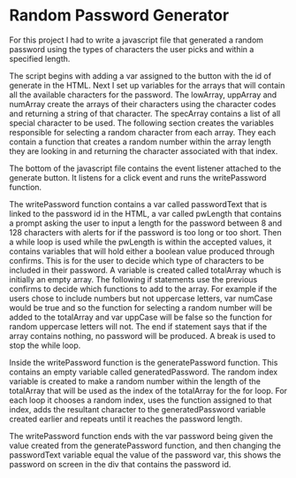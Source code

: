 # Random Password Generator
For this project I had to write a javascript file that generated a random password using the types of characters the user picks and within a specified length.

The script begins with adding a var assigned to the button with the id of generate in the HTML. 
Next I set up variables for the arrays that will contain all the available characters for the password. The lowArray, uppArray and numArray create the arrays of their characters using the character codes and returning a string of that character. The specArray contains a list of all special character to be used.
The following section creates the variables responsible for selecting a random character from each array.
They each contain a function that creates a random number within the array length they are looking in and returning the character associated with that index.

The bottom of the javascript file contains the event listener attached to the generate button. It listens for a click event and runs the writePassword function.

The writePassword function contains a var called passwordText that is linked to the password id in the HTML, a var called pwLength that contains a prompt asking the user to input a length for the password between 8 and 128 characters with alerts for if the password is too long or too short.
Then a while loop is used while the pwLength is within the accepted values, it contains variables that will hold either a boolean value produced through confirms. This is for the user to decide which type of characters to be included in their password.
A variable is created called totalArray whuch is initially an empty array. The following if statements use the previous confirms to decide which functions to add to the array. For example if the users chose to include numbers but not uppercase letters, var numCase would be true and so the function for selecting a random number will be added to the totalArray and var uppCase will be false so the function for random uppercase letters will not.
The end if statement says that if the array contains nothing, no password will be produced.
A break is used to stop the while loop.

Inside the writePassword function is the generatePassword function. 
This contains an empty variable called generatedPassword.
The random index variable is created to make a random number within the length of the totalArray that will be used as the index of the totalArray for the for loop. For each loop it chooses a random index, uses the function assigned to that index, adds the resultant character to the generatedPassword variable created earlier and repeats until it reaches the password length.

The writePassword function ends with the var password being given the value created from the generatePassword function, and then changing the passwordText variable equal the value of the password var, this shows the password on screen in the div that contains the password id.
